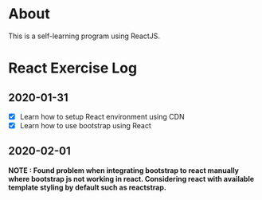 # About
This is a self-learning program using ReactJS.
# React Exercise Log
## 2020-01-31
- [x] Learn how to setup React environment using CDN
- [x] Learn how to use bootstrap using React

## 2020-02-01
**NOTE : Found problem when integrating bootstrap to react manually where bootstrap js not working in react. Considering react with available template styling by default such as reactstrap.**
